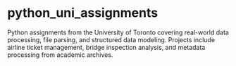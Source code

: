 # python_uni_assignments
Python assignments from the University of Toronto covering real-world data processing, file parsing, and structured data modeling.
Projects include airline ticket management, bridge inspection analysis, and metadata processing from academic archives.
